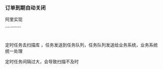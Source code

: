 ### 订单到期自动关闭

阿里实现

<img src="https://leslieyedoc.oss-cn-shanghai.aliyuncs.com/img/20250909-131243-image-20250909131233236.png" alt="image-20250909131233236" style="zoom:25%;" />

​	



定时任务去扫描库 ，任务发送到任务队列，任务队列发送给业务系统，业务系统统一处理

定时任务间隔过大，会导致扫描不及时